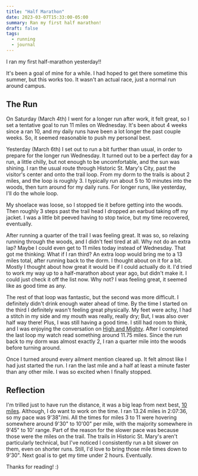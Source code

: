 ```yaml
---
title: "Half Marathon"
date: 2023-03-07T15:33:00-05:00
summary: Ran my first half marathon!
draft: false
tags:
  - running
  - journal
---
```


I ran my first half-marathon yesterday!!

It's been a goal of mine for a while. I had hoped to get there sometime this summer, but this works too. It wasn't an actual race, just a normal run around campus.

## The Run

On Saturday (March 4th) I went for a longer run after work, it felt great, so I set a tentative goal to run 11 miles on Wednesday. It's been about 4 weeks since a ran 10, and my daily runs have been a lot longer the past couple weeks. So, it seemed reasonable to push my personal best.

Yesterday (March 6th) I set out to run a bit further than usual, in order to prepare for the longer run Wednesday. It turned out to be a perfect day for a run, a little chilly, but not enough to be uncomfortable, and the sun was shining. I ran the usual route through Historic St. Mary's City, past the visitor's center and onto the trail loop. From my dorm to the trails is about 2 miles, and the loop is roughly 3. I typically run about 5 to 10 minutes into the woods, then turn around for my daily runs. For longer runs, like yesterday, I'll do the whole loop.

My shoelace was loose, so I stopped tie it before getting into the woods. Then roughly 3 steps past the trail head I dropped an earbud taking off my jacket. I was a little bit peeved having to stop twice, but my time recovered, eventually.

After running a quarter of the trail I was feeling great. It was so, so relaxing running through the woods, and I didn't feel tired at all. Why not do an extra lap? Maybe I could even get to 11 miles today instead of Wednesday. That got me thinking: What if I ran third? An extra loop would bring me to a 13 miles total, after running back to the dorm. I thought about on it for a bit. Mostly I thought about how great it would be if I could actually do it. I'd tried to work my way up to a half-marathon about year ago, but didn't make it. I could just check it off the list now. Why not? I was feeling great, it seemed like as good time as any.

The rest of that loop was fantastic, but the second was more difficult. I definitely didn't drink enough water ahead of time. By the time I started on the third I definitely wasn't feeling great physically. My feet were achy, I had a stitch in my side and my mouth was really, really dry; But, I was also over half way there! Plus, I was still having a good time. I still had room to think, and I was enjoying the conversation on [High and Mighty](https://headgum.com/high-and-mighty/344-matrix-trilogy-w-actionboyz). After I completed the last loop my watch read something around 11.75 miles. Since the run back to my dorm was almost exactly 2, I ran a quarter mile into the woods before turning around.

Once I turned around every ailment mention cleared up. It felt almost like I had just started the run. I ran the last mile and a half at least a minute faster than any other mile. I was so excited when I finally stopped.

## Reflection

I'm trilled just to have run the distance, it was a big leap from next best, [10 miles](/posts/10mi). Although, I do want to work on the time. I ran 13.24 miles in 2:07:36, so my pace was 9'38"/mi. All the times for miles 3 to 11 were hovering somewhere around 9'30" to 10'00" per mile, with the majority somewhere in 9'45" to 10\' range. Part of the reason for the slower pace was because those were the miles on the trail. The trails in Historic St. Mary's aren't particularly technical, but I've noticed I consistently run a bit slower on them, even on shorter runs. Still, I'd love to bring those mile times down to 9'30". Next goal is to get my time under 2 hours. Eventually.

Thanks for reading! :)
